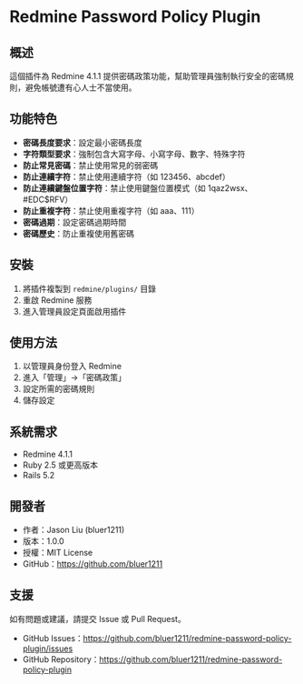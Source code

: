 # Redmine Password Policy Plugin

## 概述

這個插件為 Redmine 4.1.1 提供密碼政策功能，幫助管理員強制執行安全的密碼規則，避免帳號遭有心人士不當使用。

## 功能特色

- **密碼長度要求**：設定最小密碼長度
- **字符類型要求**：強制包含大寫字母、小寫字母、數字、特殊字符
- **防止常見密碼**：禁止使用常見的弱密碼
- **防止連續字符**：禁止使用連續字符（如 123456、abcdef）
- **防止連續鍵盤位置字符**：禁止使用鍵盤位置模式（如 1qaz2wsx、#EDC$RFV）
- **防止重複字符**：禁止使用重複字符（如 aaa、111）
- **密碼過期**：設定密碼過期時間
- **密碼歷史**：防止重複使用舊密碼

## 安裝

1. 將插件複製到 `redmine/plugins/` 目錄
2. 重啟 Redmine 服務
3. 進入管理員設定頁面啟用插件

## 使用方法

1. 以管理員身份登入 Redmine
2. 進入「管理」→「密碼政策」
3. 設定所需的密碼規則
4. 儲存設定

## 系統需求

- Redmine 4.1.1
- Ruby 2.5 或更高版本
- Rails 5.2

## 開發者

- 作者：Jason Liu (bluer1211)
- 版本：1.0.0
- 授權：MIT License
- GitHub：https://github.com/bluer1211

## 支援

如有問題或建議，請提交 Issue 或 Pull Request。
- GitHub Issues：https://github.com/bluer1211/redmine-password-policy-plugin/issues
- GitHub Repository：https://github.com/bluer1211/redmine-password-policy-plugin 